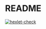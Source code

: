 # README

[![hexlet-check](https://github.com/Ilya-Sche/rails-project-66/actions/workflows/hexlet-check.yml/badge.svg)](https://github.com/Ilya-Sche/rails-project-66/actions/workflows/hexlet-check.yml)
